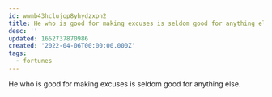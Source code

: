 ```yaml
---
id: wwmb43hclujop8yhydzxpn2
title: He who is good for making excuses is seldom good for anything else
desc: ''
updated: 1652737870986
created: '2022-04-06T00:00:00.000Z'
tags:
  - fortunes
---
```


He who is good for making excuses is seldom good for anything else.
